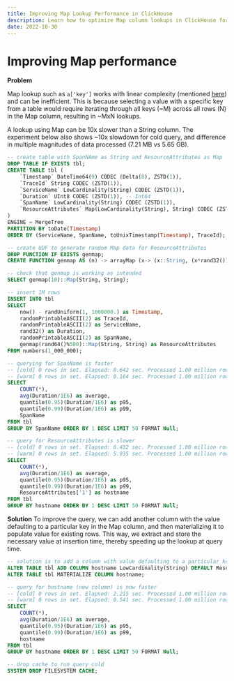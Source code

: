 ```yaml
---
title: Improving Map Lookup Performance in ClickHouse
description: Learn how to optimize Map column lookups in ClickHouse for better query performance by materializing specific keys as standalone columns.
date: 2022-10-30
---
```


# Improving Map performance

**Problem**

Map lookup such as `a['key']` works with linear complexity (mentioned [here](https://clickhouse.com/docs/en/sql-reference/data-types/map)) and can be inefficient. This is because selecting a value with a specific key from a table would require iterating through all keys (~M) across all rows (N) in the Map column, resulting in ~MxN lookups.

<!-- truncate -->

A lookup using Map can be 10x slower than a String column. The experiment below also shows ~10x slowdown for cold query, and difference in multiple magnitudes of data processed (7.21 MB vs 5.65 GB).

```sql
-- create table with SpanNAme as String and ResourceAttributes as Map
DROP TABLE IF EXISTS tbl;
CREATE TABLE tbl (
    `Timestamp` DateTime64(9) CODEC (Delta(8), ZSTD(1)),
    `TraceId` String CODEC (ZSTD(1)),
    `ServiceName` LowCardinality(String) CODEC (ZSTD(1)),
    `Duration` UInt8 CODEC (ZSTD(1)), -- Int64
    `SpanName` LowCardinality(String) CODEC (ZSTD(1)),
    `ResourceAttributes` Map(LowCardinality(String), String) CODEC (ZSTD(1))
)
ENGINE = MergeTree
PARTITION BY toDate(Timestamp)
ORDER BY (ServiceName, SpanName, toUnixTimestamp(Timestamp), TraceId);

-- create UDF to generate random Map data for ResourceAttributes
DROP FUNCTION IF EXISTS genmap;
CREATE FUNCTION genmap AS (n) -> arrayMap (x-> (x::String, (x*rand32())::String), range(1, n));

-- check that genmap is working as intended
SELECT genmap(10)::Map(String, String);

-- insert 1M rows
INSERT INTO tbl
SELECT
    now() - randUniform(1, 1000000.) as Timestamp,
    randomPrintableASCII(2) as TraceId,
    randomPrintableASCII(2) as ServiceName,
    rand32() as Duration,
    randomPrintableASCII(2) as SpanName,
    genmap(rand64()%500)::Map(String, String) as ResourceAttributes
FROM numbers(1_000_000);

-- querying for SpanName is faster
-- [cold] 0 rows in set. Elapsed: 0.642 sec. Processed 1.00 million rows, 7.21 MB (1.56 million rows/s., 11.22 MB/s.)
-- [warm] 0 rows in set. Elapsed: 0.164 sec. Processed 1.00 million rows, 7.21 MB (6.10 million rows/s., 43.99 MB/s.)
SELECT
    COUNT(*),
    avg(Duration/1E6) as average,
    quantile(0.95)(Duration/1E6) as p95,
    quantile(0.99)(Duration/1E6) as p99,
    SpanName
FROM tbl
GROUP BY SpanName ORDER BY 1 DESC LIMIT 50 FORMAT Null;

-- query for ResourceAttributes is slower
-- [cold] 0 rows in set. Elapsed: 6.432 sec. Processed 1.00 million rows, 5.65 GB (155.46 thousand rows/s., 879.07 MB/s.)
-- [warm] 0 rows in set. Elapsed: 5.935 sec. Processed 1.00 million rows, 5.65 GB (168.50 thousand rows/s., 952.81 MB/s.)
SELECT
    COUNT(*),
    avg(Duration/1E6) as average,
    quantile(0.95)(Duration/1E6) as p95,
    quantile(0.99)(Duration/1E6) as p99,
    ResourceAttributes['1'] as hostname
FROM tbl
GROUP BY hostname ORDER BY 1 DESC LIMIT 50 FORMAT Null;
```

**Solution**
To improve the query, we can add another column with the value defaulting to a particular key in the Map column, and then materializing it to populate value for existing rows. This way, we extract and store the necessary value at insertion time, thereby speeding up the lookup at query time.

```sql
-- solution is to add a column with value defaulting to a particular key in Map
ALTER TABLE tbl ADD COLUMN hostname LowCardinality(String) DEFAULT ResourceAttributes['1'];
ALTER TABLE tbl MATERIALIZE COLUMN hostname;

-- query for hostname (new column) is now faster
-- [cold] 0 rows in set. Elapsed: 2.215 sec. Processed 1.00 million rows, 21.67 MB (451.52 thousand rows/s., 9.78 MB/s.)
-- [warm] 0 rows in set. Elapsed: 0.541 sec. Processed 1.00 million rows, 21.67 MB (1.85 million rows/s., 40.04 MB/s.)
SELECT
    COUNT(*),
    avg(Duration/1E6) as average,
    quantile(0.95)(Duration/1E6) as p95,
    quantile(0.99)(Duration/1E6) as p99,
    hostname
FROM tbl
GROUP BY hostname ORDER BY 1 DESC LIMIT 50 FORMAT Null;

-- drop cache to run query cold
SYSTEM DROP FILESYSTEM CACHE;
```
